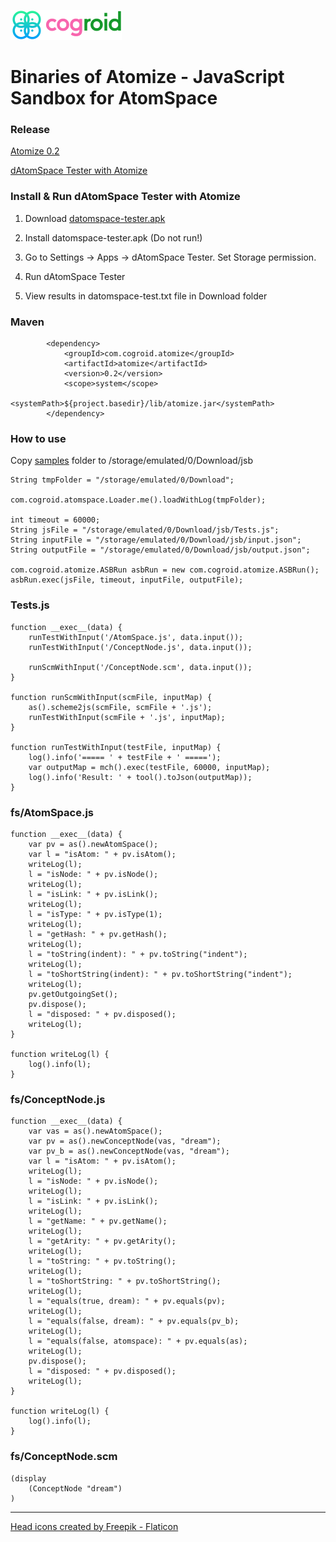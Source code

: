 [![cogroid.com](https://github.com/cogroid/resources/raw/main/images/banner/cogroid-48.png)](https://cogroid.com)

# Binaries of Atomize - JavaScript Sandbox for AtomSpace

### Release

[Atomize 0.2](https://github.com/cogroid/d-atomize-bin/releases/download/atomize-0.2/atomize.jar)

[dAtomSpace Tester with Atomize](https://github.com/cogroid/d-atomize-bin/releases/download/atomize-0.2/datomspace-tester.apk)

### Install & Run dAtomSpace Tester with Atomize

1. Download [datomspace-tester.apk](https://github.com/cogroid/d-atomize-bin/releases/download/atomize-0.2/datomspace-tester.apk)

2. Install datomspace-tester.apk (Do not run!)

3. Go to Settings -> Apps -> dAtomSpace Tester. Set Storage permission.

4. Run dAtomSpace Tester

5. View results in datomspace-test.txt file in Download folder

### Maven

```
        <dependency>
            <groupId>com.cogroid.atomize</groupId>
            <artifactId>atomize</artifactId>
            <version>0.2</version>
            <scope>system</scope>
            <systemPath>${project.basedir}/lib/atomize.jar</systemPath>
        </dependency>
```

### How to use

Copy [samples](https://github.com/cogroid/d-atomize-bin/tree/main/samples) folder to /storage/emulated/0/Download/jsb

```
String tmpFolder = "/storage/emulated/0/Download";

com.cogroid.atomspace.Loader.me().loadWithLog(tmpFolder);

int timeout = 60000;
String jsFile = "/storage/emulated/0/Download/jsb/Tests.js";
String inputFile = "/storage/emulated/0/Download/jsb/input.json";
String outputFile = "/storage/emulated/0/Download/jsb/output.json";

com.cogroid.atomize.ASBRun asbRun = new com.cogroid.atomize.ASBRun();
asbRun.exec(jsFile, timeout, inputFile, outputFile);

```

### Tests.js

```
function __exec__(data) {
	runTestWithInput('/AtomSpace.js', data.input());
	runTestWithInput('/ConceptNode.js', data.input());
	
	runScmWithInput('/ConceptNode.scm', data.input());
}

function runScmWithInput(scmFile, inputMap) {
	as().scheme2js(scmFile, scmFile + '.js');
	runTestWithInput(scmFile + '.js', inputMap);	
}

function runTestWithInput(testFile, inputMap) {
	log().info('===== ' + testFile + ' =====');
	var outputMap = mch().exec(testFile, 60000, inputMap);
	log().info('Result: ' + tool().toJson(outputMap));
}
```

### fs/AtomSpace.js

```
function __exec__(data) {
	var pv = as().newAtomSpace();
	var l = "isAtom: " + pv.isAtom();
	writeLog(l);
	l = "isNode: " + pv.isNode();
	writeLog(l);
	l = "isLink: " + pv.isLink();
	writeLog(l);
	l = "isType: " + pv.isType(1);
	writeLog(l);
	l = "getHash: " + pv.getHash();
	writeLog(l);
	l = "toString(indent): " + pv.toString("indent");
	writeLog(l);
	l = "toShortString(indent): " + pv.toShortString("indent");
	writeLog(l);
	pv.getOutgoingSet();
	pv.dispose();
	l = "disposed: " + pv.disposed();
	writeLog(l);	
}

function writeLog(l) {
	log().info(l);
}
```

### fs/ConceptNode.js

```
function __exec__(data) {
	var vas = as().newAtomSpace();
	var pv = as().newConceptNode(vas, "dream");
	var pv_b = as().newConceptNode(vas, "dream");
	var l = "isAtom: " + pv.isAtom();
	writeLog(l);
	l = "isNode: " + pv.isNode();
	writeLog(l);
	l = "isLink: " + pv.isLink();
	writeLog(l);
	l = "getName: " + pv.getName();
	writeLog(l);
	l = "getArity: " + pv.getArity();
	writeLog(l);
	l = "toString: " + pv.toString();
	writeLog(l);
	l = "toShortString: " + pv.toShortString();
	writeLog(l);
	l = "equals(true, dream): " + pv.equals(pv);
	writeLog(l);
	l = "equals(false, dream): " + pv.equals(pv_b);
	writeLog(l);
	l = "equals(false, atomspace): " + pv.equals(as);
	writeLog(l);
	pv.dispose();
	l = "disposed: " + pv.disposed();
	writeLog(l);
}

function writeLog(l) {
	log().info(l);
}
```

### fs/ConceptNode.scm

```
(display 
	(ConceptNode "dream")
)
```

---
[Head icons created by Freepik - Flaticon](https://www.flaticon.com/free-icons/head)
